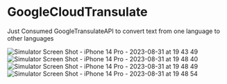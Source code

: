 # GoogleCloudTransulate
Just Consumed GoogleTransulateAPI to convert text from one language to other languages

![Simulator Screen Shot - iPhone 14 Pro - 2023-08-31 at 19 43 49](https://github.com/pavan-kumar-arepu/GoogleCloudTransulate/assets/13812858/8c8b58f9-f2b7-4a85-898c-18cb1908988c)
![Simulator Screen Shot - iPhone 14 Pro - 2023-08-31 at 19 48 40](https://github.com/pavan-kumar-arepu/GoogleCloudTransulate/assets/13812858/719ce82e-b323-438f-a8d7-e565884562f6)
![Simulator Screen Shot - iPhone 14 Pro - 2023-08-31 at 19 48 49](https://github.com/pavan-kumar-arepu/GoogleCloudTransulate/assets/13812858/0c99c5f4-41d7-4c35-9ae7-067fcba22c82)
![Simulator Screen Shot - iPhone 14 Pro - 2023-08-31 at 19 48 54](https://github.com/pavan-kumar-arepu/GoogleCloudTransulate/assets/13812858/37d1a20d-1291-48c0-9326-7c42954bdc17)
